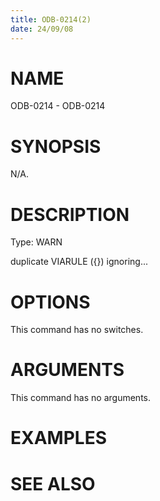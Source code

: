 ```yaml
---
title: ODB-0214(2)
date: 24/09/08
---
```


# NAME

ODB-0214 - ODB-0214

# SYNOPSIS

N/A.

# DESCRIPTION

Type: WARN

duplicate VIARULE ({}) ignoring...

# OPTIONS

This command has no switches.

# ARGUMENTS

This command has no arguments.

# EXAMPLES

# SEE ALSO
